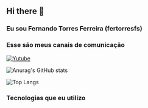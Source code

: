 ## Hi there 👋

### Eu sou Fernando Torres Ferreira (fertorresfs)

### Esse são meus canais de comunicação

[![Yutube](https://img.shields.io/badge/YouTube-FF0000?style=for-the-badge&logo=youtube&logoColor=white)](https://youtube.com)

![Anurag's GitHub stats](https://github-readme-stats.vercel.app/api?username=fertorresfs&show_icons=true&theme=radical)

![Top Langs](https://github-readme-stats.vercel.app/api/top-langs/?username=fertorresfs&hide_progress=true)

### Tecnologias que eu utilizo

